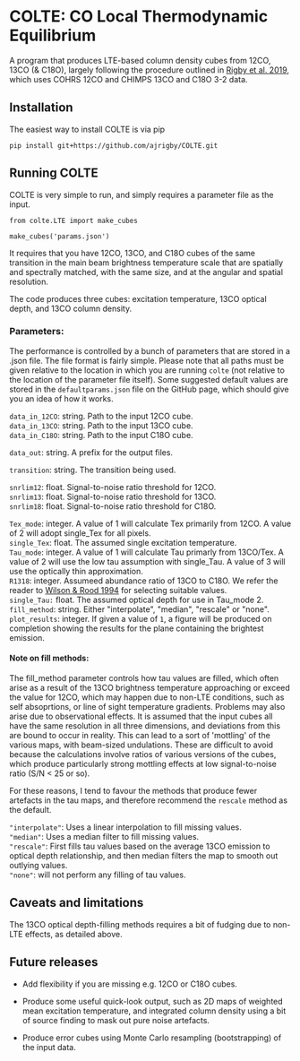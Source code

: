 # COLTE: CO Local Thermodynamic Equilibrium
A program that produces LTE-based column density cubes from 12CO, 13CO (&amp; C18O),
largely following the procedure outlined in [Rigby et al. 2019](https://ui.adsabs.harvard.edu/abs/2019A%26A...632A..58R/abstract), which uses COHRS 12CO and CHIMPS 13CO and C18O 3-2 data.

## Installation
The easiest way to install COLTE is via pip
    
    pip install git+https://github.com/ajrigby/COLTE.git


## Running COLTE
COLTE is very simple to run, and simply requires a parameter file as the input.

    from colte.LTE import make_cubes

    make_cubes('params.json')

It requires that you have 12CO, 13CO, and C18O cubes of the same transition in
the main beam brightness temperature scale that are spatially and spectrally
matched, with the same size, and at the angular and spatial resolution.

The code produces three cubes: excitation temperature, 13CO optical depth, and
13CO column density.


### Parameters:
The performance is controlled by a bunch of parameters that are stored in a .json file.
The file format is fairly simple. Please note that all paths must be given relative to
the location in which you are running `colte` (not relative to the location of the 
parameter file itself). Some suggested default values are stored in the 
`defaultparams.json` file on the GitHub page, which should give you an idea of how it works.

`data_in_12CO`: string. Path to the input 12CO cube.                                       
`data_in_13CO`: string. Path to the input 13CO cube.                                          
`data_in_C18O`: string. Path to the input C18O cube.                                          

`data_out`: string. A prefix for the output files. 

`transition`: string. The transition being used.                                                  

`snrlim12`: float. Signal-to-noise ratio threshold for 12CO.                                                           
`snrlim13`: float. Signal-to-noise ratio threshold for 13CO.                                                         
`snrlim18`: float. Signal-to-noise ratio threshold for C18O.                                                          

`Tex_mode`: integer. A value of 1 will calculate Tex primarily from 12CO. A value of 2 will adopt single_Tex for all pixels.   
`single_Tex`: float. The assumed single  excitation temperature.             
`Tau_mode`: integer. A value of 1 will calculate Tau primarly from 13CO/Tex. A value of 2 will use the low tau assumption with single_Tau. A value of 3 will use the optically thin approximation.  
`R1318`: integer. Assumeed abundance ratio of 13CO to C18O. We refer the reader to [Wilson & Rood 1994](https://ui.adsabs.harvard.edu/abs/1994ARA%26A..32..191W/abstract) for selecting suitable values.  
`single_Tau:` float. The assumed optical depth for use in Tau_mode 2.  
`fill_method`: string. Either "interpolate", "median", "rescale" or "none".  
`plot_results`: integer. If given a value of `1`, a figure will be produced on completion showing the results for the plane containing the brightest emission.

#### Note on fill methods:
The fill_method parameter controls how tau values are filled, which often arise as a result of the 13CO brightness temperature approaching or exceed the value for 12CO, which may happen due to non-LTE conditions, such as self absoprtions, or line of sight temperature gradients. Problems may also arise due to observational effects. It is assumed that the input cubes all have the same resolution in all three dimensions, and deviations from this are bound to occur in reality. This can lead to a sort of 'mottling' of the various maps, with beam-sized undulations. These are difficult to avoid because the calculations involve ratios of various versions of the cubes, which produce particularly strong mottling effects at low signal-to-noise ratio (S/N < 25 or so).

For these reasons, I tend to favour the methods that produce fewer artefacts in the tau maps, and therefore recommend the `rescale` method as the default.

`"interpolate"`: Uses a linear interpolation to fill missing values.  
`"median"`: Uses a median filter to fill missing values.  
`"rescale"`: First fills tau values based on the average 13CO emission to optical depth relationship, and then median filters the map to smooth out outlying values.  
`"none"`: will not perform any filling of tau values.

## Caveats and limitations

The 13CO optical depth-filling methods requires a bit of fudging due to non-LTE effects, as detailed above.

## Future releases

* Add flexibility if you are missing e.g. 12CO or C18O cubes.

* Produce some useful quick-look output, such as 2D maps of weighted mean excitation temperature, and integrated column density using a bit of source finding to mask out pure noise artefacts.

* Produce error cubes using Monte Carlo resampling (bootstrapping) of the input data.
